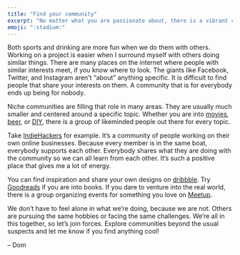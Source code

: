 ```yaml
---
title: "Find your community"
excerpt: "No matter what you are passionate about, there is a vibrant community out there where you can exchange ideas with likeminded people."
emoji: ":stadium:"
---
```

Both sports and drinking are more fun when we do them with others. Working on a project is easier when I surround myself with others doing similar things. There are many places on the internet where people with similar interests meet, if you know where to look. The giants like Facebook, Twitter, and Instagram aren’t “about” anything specific. It is difficult to find people that share your interests on them. A community that is for everybody ends up being for nobody.

Niche communities are filling that role in many areas. They are usually much smaller and centered around a specific topic. Whether you are into [movies](https://letterboxd.com), [beer](https://untappd.com), or [DIY](https://www.instructables.com), there is a group of likeminded people out there for every topic.

Take [IndieHackers](https://www.indiehackers.com) for example. It’s a community of people working on their own online businesses. Because every member is in the same boat, everybody supports each other. Everybody shares what they are doing with the community so we can all learn from each other. It’s such a positive place that gives me a lot of energy.

You can find inspiration and share your own designs on [dribbble](https://dribbble.com). Try [Goodreads](https://www.goodreads.com) if you are into books. If you dare to venture into the real world, there is a group organizing events for something you love on [Meetup](https://www.meetup.com).

We don’t have to feel alone in what we’re doing, because we are not. Others are pursuing the same hobbies or facing the same challenges. We’re all in this together, so let’s join forces. Explore communities beyond the usual suspects and let me know if you find anything cool!

– Dom
